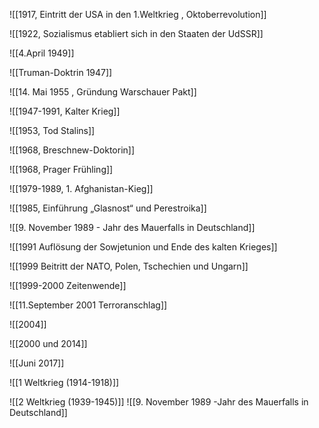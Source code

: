 
![[1917, Eintritt der USA in den 1.Weltkrieg , Oktoberrevolution]]

![[1922, Sozialismus etabliert sich in den Staaten der UdSSR]]

![[4.April 1949]]

![[Truman-Doktrin 1947]]

![[14. Mai 1955 , Gründung Warschauer Pakt]]

![[1947-1991, Kalter Krieg]]

![[1953, Tod Stalins]]

![[1968, Breschnew-Doktorin]]

![[1968, Prager Frühling]]

![[1979-1989, 1. Afghanistan-Kieg]]

![[1985, Einführung „Glasnost“ und Perestroika]]

![[9. November 1989 - Jahr des Mauerfalls in Deutschland]]

![[1991 Auflösung der Sowjetunion und Ende des kalten Krieges]]

![[1999 Beitritt der NATO, Polen, Tschechien und Ungarn]]

![[1999-2000 Zeitenwende]]

![[11.September 2001 Terroranschlag]]

![[2004]]

![[2000 und 2014]]

![[Juni 2017]]

![[1 Weltkrieg (1914-1918)]]

![[2 Weltkrieg (1939-1945)]]
![[9. November 1989 -Jahr des Mauerfalls in Deutschland]]
